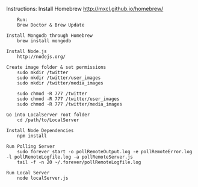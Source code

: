 Instructions:
	Install Homebrew
		http://mxcl.github.io/homebrew/
		
		Run: 
		Brew Doctor & Brew Update

	Install Mongodb through Homebrew
		brew install mongodb
 		
	Install Node.js
		http://nodejs.org/

	Create image folder & set permissions
		sudo mkdir /twitter
		sudo mkdir /twitter/user_images
		sudo mkdir /twitter/media_images

		sudo chmod -R 777 /twitter
		sudo chmod -R 777 /twitter/user_images
		sudo chmod -R 777 /twitter/media_images
	
	Go into LocalServer root folder
		cd /path/to/LocalServer
	
	Install Node Dependencies
		npm install

	Run Polling Server
		sudo forever start -o pollRemoteOutput.log -e pollRemoteError.log -l pollRemoteLogfile.log -a pollRemoteServer.js 
		tail -f -n 20 ~/.forever/pollRemoteLogfile.log

	Run Local Server
		node localServer.js
